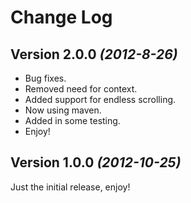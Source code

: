 Change Log
===========

Version 2.0.0 *(2012-8-26)*
----------------------------
* Bug fixes.
* Removed need for context.
* Added support for endless scrolling.
* Now using maven.
* Added in some testing.
* Enjoy!

Version 1.0.0 *(2012-10-25)*
----------------------------

Just the initial release, enjoy!